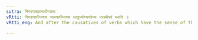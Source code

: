 ```yaml
---
sutra: निगरणचलनार्थेभ्यश्च
vRtti: निगरणार्थेभ्यश्च चलनार्थेभ्यश्च धातुभ्योण्यन्तेभ्यः परस्मैपदं भवति ॥
vRtti_eng: And after the causatives of verbs which have the sense of the 'eating or swallowing' and 'shaking or moving' _parasmaipada_ is employed, even when the fruit of the action goes to the agent.

---
```

